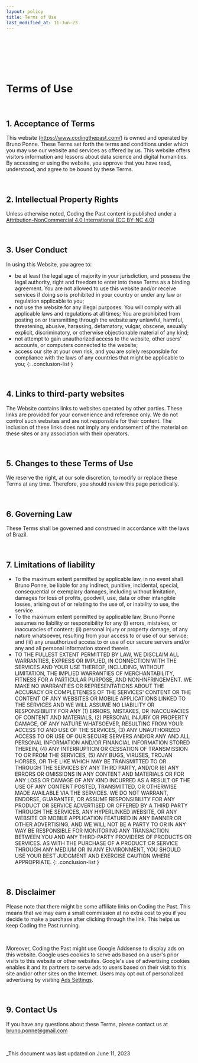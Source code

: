 ```yaml
---
layout: policy
title: Terms of Use
last_modified_at: 11-Jun-23
---
```


<br>
<br>
<br>
<br>
<br>

# Terms of Use

<br>

## 1. Acceptance of Terms

This website (https://www.codingthepast.com/) is owned and operated by Bruno Ponne. These Terms set forth the terms and conditions under which you may use our website and services as offered by us. This website offers visitors information and lessons about data science and digital humanities. By accessing or using the website, you approve that you have read, understood, and agree to be bound by these Terms.

<br>

## 2. Intellectual Property Rights

Unless otherwise noted, Coding the Past content is published under a [Attribution-NonCommercial 4.0 International (CC BY-NC 4.0)](http://creativecommons.org/licenses/by-nc/4.0/?ref=chooser-v1)

<br>

## 3. User Conduct

In using this Website, you agree to:

- be at least the legal age of majority in your jurisdiction, and possess the legal authority, right and freedom to enter into these Terms as a binding agreement. You are not allowed to use this website and/or receive services if doing so is prohibited in your country or under any law or regulation applicable to you;
- not use the website for any illegal purposes. You will comply with all applicable laws and regulations at all times; You are prohibited from posting on or transmitting through the website any unlawful, harmful, threatening, abusive, harassing, defamatory, vulgar, obscene, sexually explicit, discriminatory, or otherwise objectionable material of any kind;
- not attempt to gain unauthorized access to the website, other users' accounts, or computers connected to the website;
- access our site at your own risk, and you are solely responsible for compliance with the laws of any countries that might be applicable to you;
{: .conclusion-list }

<br>

## 4. Links to third-party websites

The Website contains links to websites operated by other parties. These links are provided for your convenience and reference only. We do not control such websites and are not responsible for their content. The inclusion of these links does not imply any endorsement of the material on these sites or any association with their operators.

<br>


## 5. Changes to these Terms of Use
We reserve the right, at our sole discretion, to modify or replace these Terms at any time. Therefore, you should review this page periodically.

<br>


## 6. Governing Law
These Terms shall be governed and construed in accordance with the laws of Brazil.

<br>


## 7. Limitations of liability

- To the maximum extent permitted by applicable law, in no event shall Bruno Ponne, be liable for any indirect, punitive, incidental, special, consequential or exemplary damages, including without limitation, damages for loss of profits, goodwill, use, data or other intangible losses, arising out of or relating to the use of, or inability to use, the service.
- To the maximum extent permitted by applicable law, Bruno Ponne assumes no liability or responsibility for any (i) errors, mistakes, or inaccuracies of content; (ii) personal injury or property damage, of any nature whatsoever, resulting from your access to or use of our service; and (iii) any unauthorized access to or use of our secure servers and/or any and all personal information stored therein.
 - TO THE FULLEST EXTENT PERMITTED BY LAW, WE DISCLAIM ALL WARRANTIES, EXPRESS OR IMPLIED, IN CONNECTION WITH THE SERVICES AND YOUR USE THEREOF, INCLUDING, WITHOUT LIMITATION, THE IMPLIED WARRANTIES OF MERCHANTABILITY, FITNESS FOR A PARTICULAR PURPOSE, AND NON-INFRINGEMENT. WE MAKE NO WARRANTIES OR REPRESENTATIONS ABOUT THE ACCURACY OR COMPLETENESS OF THE SERVICES' CONTENT OR THE CONTENT OF ANY WEBSITES OR MOBILE APPLICATIONS LINKED TO THE SERVICES AND WE WILL ASSUME NO LIABILITY OR RESPONSIBILITY FOR ANY (1) ERRORS, MISTAKES, OR INACCURACIES OF CONTENT AND MATERIALS, (2) PERSONAL INJURY OR PROPERTY DAMAGE, OF ANY NATURE WHATSOEVER, RESULTING FROM YOUR ACCESS TO AND USE OF THE SERVICES, (3) ANY UNAUTHORIZED ACCESS TO OR USE OF OUR SECURE SERVERS AND/OR ANY AND ALL PERSONAL INFORMATION AND/OR FINANCIAL INFORMATION STORED THEREIN, (4) ANY INTERRUPTION OR CESSATION OF TRANSMISSION TO OR FROM THE SERVICES, (5) ANY BUGS, VIRUSES, TROJAN HORSES, OR THE LIKE WHICH MAY BE TRANSMITTED TO OR THROUGH THE SERVICES BY ANY THIRD PARTY, AND/OR (6) ANY ERRORS OR OMISSIONS IN ANY CONTENT AND MATERIALS OR FOR ANY LOSS OR DAMAGE OF ANY KIND INCURRED AS A RESULT OF THE USE OF ANY CONTENT POSTED, TRANSMITTED, OR OTHERWISE MADE AVAILABLE VIA THE SERVICES. WE DO NOT WARRANT, ENDORSE, GUARANTEE, OR ASSUME RESPONSIBILITY FOR ANY PRODUCT OR SERVICE ADVERTISED OR OFFERED BY A THIRD PARTY THROUGH THE SERVICES, ANY HYPERLINKED WEBSITE, OR ANY WEBSITE OR MOBILE APPLICATION FEATURED IN ANY BANNER OR OTHER ADVERTISING, AND WE WILL NOT BE A PARTY TO OR IN ANY WAY BE RESPONSIBLE FOR MONITORING ANY TRANSACTION BETWEEN YOU AND ANY THIRD-PARTY PROVIDERS OF PRODUCTS OR SERVICES. AS WITH THE PURCHASE OF A PRODUCT OR SERVICE THROUGH ANY MEDIUM OR IN ANY ENVIRONMENT, YOU SHOULD USE YOUR BEST JUDGMENT AND EXERCISE CAUTION WHERE APPROPRIATE.
 {: .conclusion-list }

 <br>


## 8. Disclaimer

Please note that there might be some affiliate links on Coding the Past. This means that we may earn a small commission at no extra cost to you if you decide to make a purchase after clicking through the link. This helps us keep Coding the Past running.

<br>

Moreover, Coding the Past might use Google Addsense to display ads on this website. Google uses cookies to serve ads based on a user's prior visits to this website or other websites. Google's use of advertising cookies enables it and its partners to serve ads to users based on their visit to this site and/or other sites on the Internet. Users may opt out of personalized advertising by visiting [Ads Settings](https://www.google.com/settings/ads).

<br>

## 9. Contact Us

If you have any questions about these Terms, please contact us at bruno.ponne@gmail.com

<br>


_This document was last updated on June 11, 2023

<br>
<br>